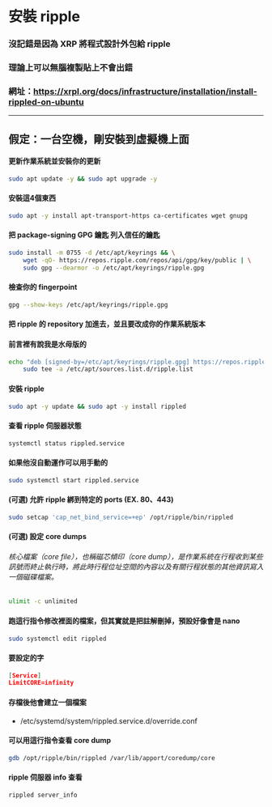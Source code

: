 # 安裝 ripple
### 沒記錯是因為 XRP 將程式設計外包給 ripple
### 理論上可以無腦複製貼上不會出錯
### 網址：https://xrpl.org/docs/infrastructure/installation/install-rippled-on-ubuntu
------------------------------------------------------
## 假定：一台空機，剛安裝到虛擬機上面
#### 更新作業系統並安裝你的更新
```bash
sudo apt update -y && sudo apt upgrade -y
```
#### 安裝這4個東西
```bash
sudo apt -y install apt-transport-https ca-certificates wget gnupg
```
#### 把 package-signing GPG 鑰匙 列入信任的鑰匙
```bash
sudo install -m 0755 -d /etc/apt/keyrings && \
    wget -qO- https://repos.ripple.com/repos/api/gpg/key/public | \
    sudo gpg --dearmor -o /etc/apt/keyrings/ripple.gpg
```
#### 檢查你的 fingerpoint
```bash
gpg --show-keys /etc/apt/keyrings/ripple.gpg
```
#### 把 ripple 的 repository 加進去，並且要改成你的作業系統版本
#### 前言裡有說我是水母版的
```bash
echo "deb [signed-by=/etc/apt/keyrings/ripple.gpg] https://repos.ripple.com/repos/rippled-deb jammy stable" | \
    sudo tee -a /etc/apt/sources.list.d/ripple.list
```
#### 安裝 ripple
```bash
sudo apt -y update && sudo apt -y install rippled
```
#### 查看 ripple 伺服器狀態
```bash
systemctl status rippled.service
```
#### 如果他沒自動運作可以用手動的
```bash
sudo systemctl start rippled.service
```
#### (可選) 允許 ripple 綁到特定的 ports (EX. 80、443)
```bash
sudo setcap 'cap_net_bind_service=+ep' /opt/ripple/bin/rippled
```
#### (可選) 設定 core dumps
###### 核心檔案（core file），也稱磁芯傾印（core dump），是作業系統在行程收到某些訊號而終止執行時，將此時行程位址空間的內容以及有關行程狀態的其他資訊寫入一個磁碟檔案。
```bash
ulimit -c unlimited
```
#### 跑這行指令修改裡面的檔案，但其實就是把註解刪掉，預設好像會是 nano
```bash
sudo systemctl edit rippled
```
#### 要設定的字
```json
[Service]
LimitCORE=infinity
```
#### 存檔後他會建立一個檔案
- /etc/systemd/system/rippled.service.d/override.conf
#### 可以用這行指令查看 core dump
```bash
gdb /opt/ripple/bin/rippled /var/lib/apport/coredump/core
```
#### ripple 伺服器 info 查看
```bash
rippled server_info
```
